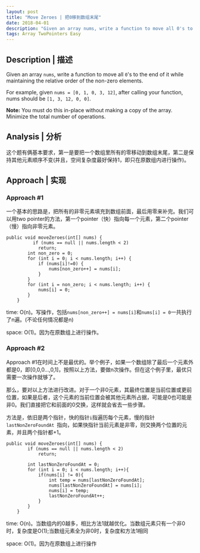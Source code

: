 ```yaml
---
layout: post
title: "Move Zeroes | 把0移到数组末尾"
date: 2018-04-01
description: "Given an array nums, write a function to move all 0's to the end of it while maintaining the relative order of the non-zero elements."
tags: Array TwoPointers Easy
---
```


## Description | 描述

Given an array `nums`, write a function to move all `0`'s to the end of it while maintaining the relative order of the non-zero elements.

For example, given `nums = [0, 1, 0, 3, 12]`, after calling your function, nums should be `[1, 3, 12, 0, 0]`.

**Note:**
You must do this in-place without making a copy of the array.
Minimize the total number of operations.

## Analysis | 分析

这个题有俩基本要求，第一是要把一个数组里所有的零移动到数组末尾，第二是保持其他元素顺序不变(并且，空间复杂度最好保持1，即只在原数组内进行操作)。

## Approach | 实现

### Approach #1

一个基本的思路是，把所有的非零元素填充到数组前面，最后用零来补完。我们可以用two pointer的方法，第一个pointer（快）指向每一个元素，第二个pointer（慢）指向非零元素。

```
public void moveZeroes(int[] nums) {
          if (nums == null || nums.length < 2)
            return;
        int non_zero = 0;
        for (int i = 0; i < nums.length; i++) {
            if (nums[i]!=0) {
                nums[non_zero++] = nums[i];
            }
        }
        for (int i = non_zero; i < nums.length; i++) {
            nums[i] = 0;
        }
    }
```

time: O(n)。写操作，包括`nums[non_zero++] = nums[i]`和`nums[i] = 0`一共执行了n遍。(不论任何情况都是n)

space: O(1)。因为在原数组上进行操作。

### Approach #2

Approach #1在时间上不是最优的。举个例子，如果一个数组除了最后一个元素外都是0，即[0,0,0...,0,1]，按照以上方法，要做n次操作。但在这个例子里，最优只需要一次操作就够了。

那么，要对以上方法进行改进。对于一个非0元素，其最终位置是当前位置或更前位置，如果是后者，这个元素的当前位置会被其他元素所占据，可能是0也可能是非0。我们直接把它和前面的0交换，这样就会省去一些步骤。

方法是，依旧是两个指针，快的指针`i`指遍历每个元素，慢的指针`lastNonZeroFoundAt `指向，如果快指针当前元素是非零，则交换两个位置的元素，并且两个指针都+1。

```
public void moveZeroes(int[] nums) {
        if (nums == null || nums.length < 2)
            return;

        int lastNonZeroFoundAt = 0;
        for (int i = 0; i < nums.length; i++){
            if(nums[i] != 0){
                int temp = nums[lastNonZeroFoundAt];
                nums[lastNonZeroFoundAt] = nums[i];
                nums[i] = temp;
                lastNonZeroFoundAt++;
            }
        }
    }
```

time: O(n)。当数组内的0越多，相比方法1就越优化。当数组元素只有一个非0时，复杂度是O(1);当数组元素全为非0时，复杂度和方法1相同

space: O(1)。因为在原数组上进行操作
